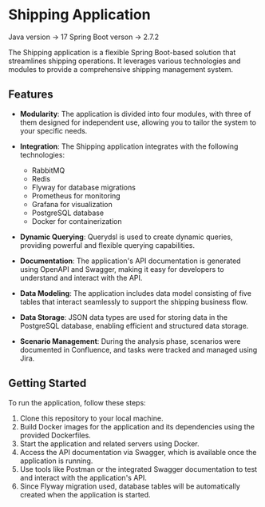 # Shipping Application

Java version -> 17
Spring Boot verson -> 2.7.2

The Shipping application is a flexible Spring Boot-based solution that streamlines shipping operations. It leverages various technologies and modules to provide a comprehensive shipping management system.

## Features

- **Modularity**: The application is divided into four modules, with three of them designed for independent use, allowing you to tailor the system to your specific needs.

- **Integration**: The Shipping application integrates with the following technologies:
  - RabbitMQ
  - Redis
  - Flyway for database migrations
  - Prometheus for monitoring
  - Grafana for visualization
  - PostgreSQL database
  - Docker for containerization
  
- **Dynamic Querying**: Querydsl is used to create dynamic queries, providing powerful and flexible querying capabilities.

- **Documentation**: The application's API documentation is generated using OpenAPI and Swagger, making it easy for developers to understand and interact with the API.

- **Data Modeling**: The application includes data model consisting of five tables that interact seamlessly to support the shipping business flow.

- **Data Storage**: JSON data types are used for storing data in the PostgreSQL database, enabling efficient and structured data storage.

- **Scenario Management**: During the analysis phase, scenarios were documented in Confluence, and tasks were tracked and managed using Jira.

## Getting Started

To run the application, follow these steps:

1. Clone this repository to your local machine.
2. Build Docker images for the application and its dependencies using the provided Dockerfiles.
3. Start the application and related servers using Docker.
4. Access the API documentation via Swagger, which is available once the application is running.
5. Use tools like Postman or the integrated Swagger documentation to test and interact with the application's API.
6. Since Flyway migration used, database tables will be automatically created when the application is started.




  



